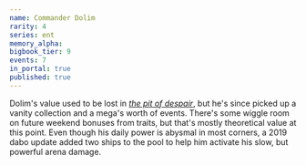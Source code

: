 ```yaml
---
name: Commander Dolim
rarity: 4
series: ent
memory_alpha:
bigbook_tier: 9
events: 7
in_portal: true
published: true
---
```


Dolim's value used to be lost in [_the pit of despair_](https://www.youtube.com/watch?v=z05StkAKKF0), but he's since picked up a vanity collection and a mega's worth of events. There's some wiggle room on future weekend bonuses from traits, but that's mostly theoretical value at this point. Even though his daily power is abysmal in most corners, a 2019 dabo update added two ships to the pool to help him activate his slow, but powerful arena damage.
